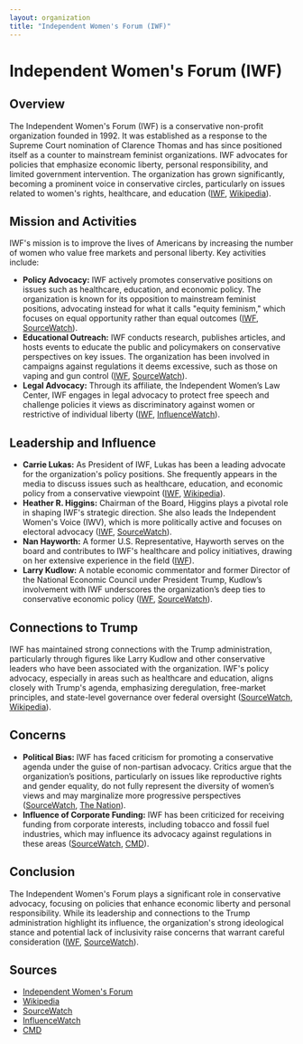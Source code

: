 ```yaml
---
layout: organization
title: "Independent Women's Forum (IWF)"
---
```


# Independent Women's Forum (IWF)

## Overview
The Independent Women's Forum (IWF) is a conservative non-profit organization founded in 1992. It was established as a response to the Supreme Court nomination of Clarence Thomas and has since positioned itself as a counter to mainstream feminist organizations. IWF advocates for policies that emphasize economic liberty, personal responsibility, and limited government intervention. The organization has grown significantly, becoming a prominent voice in conservative circles, particularly on issues related to women's rights, healthcare, and education ([IWF](https://www.iwf.org), [Wikipedia](https://en.wikipedia.org/wiki/Independent_Women%27s_Forum)).

## Mission and Activities
IWF's mission is to improve the lives of Americans by increasing the number of women who value free markets and personal liberty. Key activities include:
- **Policy Advocacy:** IWF actively promotes conservative positions on issues such as healthcare, education, and economic policy. The organization is known for its opposition to mainstream feminist positions, advocating instead for what it calls "equity feminism," which focuses on equal opportunity rather than equal outcomes ([IWF](https://www.iwf.org), [SourceWatch](https://www.sourcewatch.org)).
- **Educational Outreach:** IWF conducts research, publishes articles, and hosts events to educate the public and policymakers on conservative perspectives on key issues. The organization has been involved in campaigns against regulations it deems excessive, such as those on vaping and gun control ([IWF](https://www.iwf.org), [SourceWatch](https://www.sourcewatch.org)).
- **Legal Advocacy:** Through its affiliate, the Independent Women’s Law Center, IWF engages in legal advocacy to protect free speech and challenge policies it views as discriminatory against women or restrictive of individual liberty ([IWF](https://www.iwf.org), [InfluenceWatch](https://www.influencewatch.org)).

## Leadership and Influence
- **Carrie Lukas:** As President of IWF, Lukas has been a leading advocate for the organization's policy positions. She frequently appears in the media to discuss issues such as healthcare, education, and economic policy from a conservative viewpoint ([IWF](https://www.iwf.org), [Wikipedia](https://en.wikipedia.org)).
- **Heather R. Higgins:** Chairman of the Board, Higgins plays a pivotal role in shaping IWF's strategic direction. She also leads the Independent Women's Voice (IWV), which is more politically active and focuses on electoral advocacy ([IWF](https://www.iwf.org), [SourceWatch](https://www.sourcewatch.org)).
- **Nan Hayworth:** A former U.S. Representative, Hayworth serves on the board and contributes to IWF's healthcare and policy initiatives, drawing on her extensive experience in the field ([IWF](https://www.iwf.org)).
- **Larry Kudlow:** A notable economic commentator and former Director of the National Economic Council under President Trump, Kudlow’s involvement with IWF underscores the organization’s deep ties to conservative economic policy ([IWF](https://www.iwf.org), [SourceWatch](https://www.sourcewatch.org)).

## Connections to Trump
IWF has maintained strong connections with the Trump administration, particularly through figures like Larry Kudlow and other conservative leaders who have been associated with the organization. IWF's policy advocacy, especially in areas such as healthcare and education, aligns closely with Trump's agenda, emphasizing deregulation, free-market principles, and state-level governance over federal oversight ([SourceWatch](https://www.sourcewatch.org), [Wikipedia](https://en.wikipedia.org)).

## Concerns
- **Political Bias:** IWF has faced criticism for promoting a conservative agenda under the guise of non-partisan advocacy. Critics argue that the organization’s positions, particularly on issues like reproductive rights and gender equality, do not fully represent the diversity of women’s views and may marginalize more progressive perspectives ([SourceWatch](https://www.sourcewatch.org), [The Nation](https://www.thenation.com)).
- **Influence of Corporate Funding:** IWF has been criticized for receiving funding from corporate interests, including tobacco and fossil fuel industries, which may influence its advocacy against regulations in these areas ([SourceWatch](https://www.sourcewatch.org), [CMD](https://www.exposedbycmd.org)).

## Conclusion
The Independent Women's Forum plays a significant role in conservative advocacy, focusing on policies that enhance economic liberty and personal responsibility. While its leadership and connections to the Trump administration highlight its influence, the organization's strong ideological stance and potential lack of inclusivity raise concerns that warrant careful consideration ([IWF](https://www.iwf.org), [SourceWatch](https://www.sourcewatch.org)).

## Sources
- [Independent Women's Forum](https://www.iwf.org)
- [Wikipedia](https://en.wikipedia.org/wiki/Independent_Women%27s_Forum)
- [SourceWatch](https://www.sourcewatch.org)
- [InfluenceWatch](https://www.influencewatch.org)
- [CMD](https://www.exposedbycmd.org)
